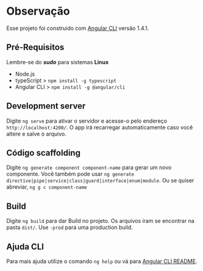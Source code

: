 # Observação

Esse projeto foi construido com [Angular CLI](https://github.com/angular/angular-cli) versão 1.4.1.

## Pré-Requisitos
Lembre-se do ***sudo*** para sistemas **Linux**
* Node.js
* typeScript > `npm install -g typescript`
* Angular CLI > `npm install -g @angular/cli`

## Development server
Digite `ng serve` para ativar o servidor e acesse-o pelo endereço `http://localhost:4200/`. O app irá recarregar automaticamente caso você altere e salve o arquivo.

## Código scaffolding

Digite `ng generate component component-name` para gerar um novo componente. Você também pode usar `ng generate directive|pipe|service|class|guard|interface|enum|module`. Ou se quiser abreviar, `ng g c component-name`

## Build

Digite `ng build` para dar Build no projeto. Os arquivos iram se encontrar na pasta `dist/`. Use `-prod` para uma production build.


## Ajuda CLI

Para mais ajuda utilize o comando `ng help` ou vá para [Angular CLI README](https://github.com/angular/angular-cli/blob/master/README.md).
